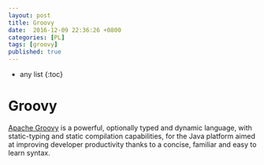```yaml
---
layout: post
title: Groovy
date:  2016-12-09 22:36:26 +0800
categories: [PL]
tags: [groovy]
published: true
---
```


* any list
{:toc}

# Groovy


[Apache Groovy](http://groovy-lang.org/) is a powerful, optionally typed and dynamic language, with static-typing and static
compilation capabilities, for the Java platform aimed at improving developer productivity thanks to a concise, familiar and easy to learn syntax.












